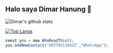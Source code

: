 
## Halo saya **Dimar Hanung** 👋 


![Dimar's github stats](https://github-readme-stats.vercel.app/api?username=dimar-hanung&show_icons=true&theme=vue)

[![Top Langs](https://github-readme-stats.vercel.app/api/top-langs/?username=dimar-hanung)](#)

```javascript
const you = new WhoReadThis();
you.addNewContact('087793110422',"WhatsApp");
```